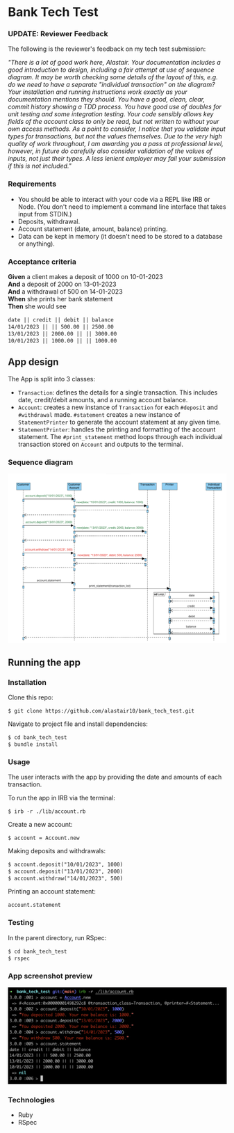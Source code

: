 # Bank Tech Test


### UPDATE: Reviewer Feedback

The following is the reviewer's feedback on my tech test submission:

_"There is a lot of good work here, Alastair. Your documentation includes a good introduction to design, including a fair attempt at use of sequence diagram. It may be worth checking some details of the layout of this, e.g. do we need to have a separate "individual transaction" on the diagram?  Your installation and running instructions work exactly as your documentation mentions they should. You have a good, clean, clear, commit history showing a TDD process. You have good use of doubles for unit testing and some integration testing. Your code sensibly allows key fields of the account class to only be read, but not written to without your own access methods. As a point to consider, I notice that you validate input types for transactions, but not the values themselves. Due to the very high quality of work throughout, I am awarding you a pass at professional level, however, in future do carefully also consider validation of the values of inputs, not just their types. A less lenient employer may fail your submission if this is not included."_

### Requirements

* You should be able to interact with your code via a REPL like IRB or Node.  (You don't need to implement a command line interface that takes input from STDIN.)
* Deposits, withdrawal.
* Account statement (date, amount, balance) printing.
* Data can be kept in memory (it doesn't need to be stored to a database or anything).

### Acceptance criteria

**Given** a client makes a deposit of 1000 on 10-01-2023  
**And** a deposit of 2000 on 13-01-2023  
**And** a withdrawal of 500 on 14-01-2023  
**When** she prints her bank statement  
**Then** she would see

```
date || credit || debit || balance
14/01/2023 || || 500.00 || 2500.00
13/01/2023 || 2000.00 || || 3000.00
10/01/2023 || 1000.00 || || 1000.00
```
## App design
The App is split into 3 classes: 
- `Transaction`: defines the details for a single transaction. This includes date, credit/debit amounts, and a running account balance. 
- `Account`: creates a new instance of `Transaction` for each `#deposit` and `#withdrawal` made. `#statement` creates a new instance of `StatementPrinter` to generate the account statement at any given time.
- `StatementPrinter`: handles the printing and formatting of the account statement. The `#print_statement` method loops through each individual transaction stored on `Account` and outputs to the terminal. 

### Sequence diagram
![sequence_diagram](resources/sequence_diagram_bank_tech_test.png)

## Running the app

### Installation
Clone this repo:
```
$ git clone https://github.com/alastair10/bank_tech_test.git
```
Navigate to project file and install dependencies:
```
$ cd bank_tech_test
$ bundle install
```

### Usage
The user interacts with the app by providing the date and amounts of each transaction. 

To run the app in IRB via the terminal:
```
$ irb -r ./lib/account.rb
```
Create a new account:
```
$ account = Account.new
```
Making deposits and withdrawals:
```
$ account.deposit("10/01/2023", 1000)
$ account.deposit("13/01/2023", 2000)
$ account.withdraw("14/01/2023", 500)
```
Printing an account statement:
```
account.statement
```

### Testing
In the parent directory, run RSpec:
```
$ cd bank_tech_test
$ rspec
```

### App screenshot preview
![App Preview](resources/terminal_example.png)

### Technologies
- Ruby
- RSpec
